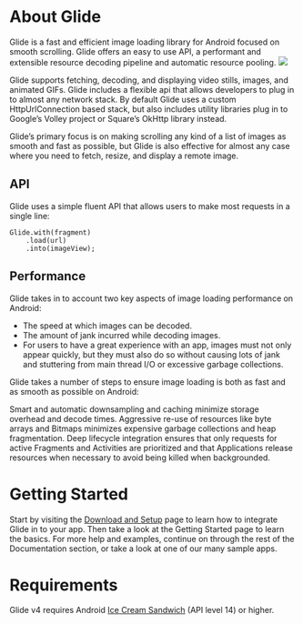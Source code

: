 # **About Glide**

Glide is a fast and efficient image loading library for Android focused on smooth scrolling. Glide offers an easy to use API, a performant and extensible resource decoding pipeline and automatic resource pooling.
<img src= "https://github.com/bumptech/glide/blob/master/static/glide_logo.png?raw=true">

Glide supports fetching, decoding, and displaying video stills, images, and animated GIFs. Glide includes a flexible api that allows developers to plug in to almost any network stack. By default Glide uses a custom HttpUrlConnection based stack, but also includes utility libraries plug in to Google’s Volley project or Square’s OkHttp library instead.

Glide’s primary focus is on making scrolling any kind of a list of images as smooth and fast as possible, but Glide is also effective for almost any case where you need to fetch, resize, and display a remote image.

## **API**
Glide uses a simple fluent API that allows users to make most requests in a single line:

```
Glide.with(fragment)
    .load(url)
    .into(imageView);
```

## **Performance**
Glide takes in to account two key aspects of image loading performance on Android:

- The speed at which images can be decoded.
- The amount of jank incurred while decoding images.
- For users to have a great experience with an app, images must not only appear quickly, but they must also do so without causing lots of jank and stuttering from main thread I/O or excessive garbage collections.

Glide takes a number of steps to ensure image loading is both as fast and as smooth as possible on Android:

Smart and automatic downsampling and caching minimize storage overhead and decode times.
Aggressive re-use of resources like byte arrays and Bitmaps minimizes expensive garbage collections and heap fragmentation.
Deep lifecycle integration ensures that only requests for active Fragments and Activities are prioritized and that Applications release resources when necessary to avoid being killed when backgrounded.

# **Getting Started**
Start by visiting the [Download and Setup](https://nickyshe.github.io/Doc-as-code/#/Download_Setup) page to learn how to integrate Glide in to your app. Then take a look at the Getting Started page to learn the basics. For more help and examples, continue on through the rest of the Documentation section, or take a look at one of our many sample apps.

# **Requirements**
Glide v4 requires Android [Ice Cream Sandwich](https://developer.android.com/about/versions/android-4.0-highlights.html) (API level 14) or higher.